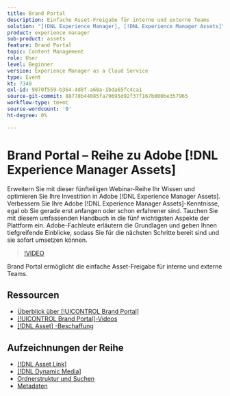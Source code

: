 ```yaml
---
title: Brand Portal
description: Einfache Asset-Freigabe für interne und externe Teams
solution: "[!DNL Experience Manager], [!DNL Experience Manager Assets]"
product: experience manager
sub-product: assets
feature: Brand Portal
topic: Content Management
role: User
level: Beginner
version: Experience Manager as a Cloud Service
type: Event
kt: 7340
exl-id: 9070f559-b364-4d8f-a60a-1bda65fc4ca1
source-git-commit: 88778b44085fa79695d92f37f167b000be357965
workflow-type: tm+mt
source-wordcount: '0'
ht-degree: 0%

---
```


# Brand Portal – Reihe zu Adobe [!DNL Experience Manager Assets]

Erweitern Sie mit dieser fünfteiligen Webinar-Reihe Ihr Wissen und optimieren Sie Ihre Investition in Adobe [!DNL Experience Manager Assets]. Verbessern Sie Ihre Adobe [!DNL Experience Manager Assets]-Kenntnisse, egal ob Sie gerade erst anfangen oder schon erfahrener sind. Tauchen Sie mit diesem umfassenden Handbuch in die fünf wichtigsten Aspekte der Plattform ein. Adobe-Fachleute erläutern die Grundlagen und geben Ihnen tiefgreifende Einblicke, sodass Sie für die nächsten Schritte bereit sind und sie sofort umsetzen können.

>[!VIDEO](https://video.tv.adobe.com/v/332133/?quality=12&learn=on&hidetitle=true)

Brand Portal ermöglicht die einfache Asset-Freigabe für interne und externe Teams.

## Ressourcen

* [Überblick über [!UICONTROL Brand Portal]](https://experienceleague.adobe.com/de/docs/experience-manager-brand-portal/using/introduction/brand-portal)
* [[!UICONTROL Brand Portal]-Videos](https://experienceleague.adobe.com/de/docs/experience-manager-learn/assets/sharing/brand-portal/brand-portal)
* [[!DNL Asset] -Beschaffung](https://experienceleague.adobe.com/de/docs/experience-manager-brand-portal/using/asset-sourcing-in-brand-portal/brand-portal-asset-sourcing)

## Aufzeichnungen der Reihe

* [[!DNL Asset Link]](asset-link.md)
* [[!DNL Dynamic Media]](dynamic-media.md)
* [Ordnerstruktur und Suchen](folder-structure-search.md)
* [Metadaten](metadata.md)
